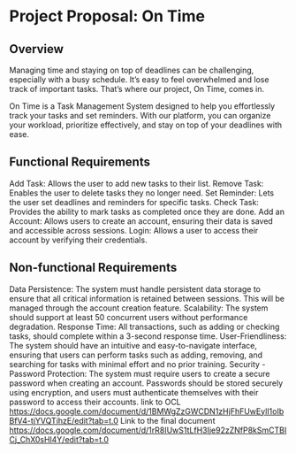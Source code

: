 # Project Proposal: On Time
## Overview
Managing time and staying on top of deadlines can be challenging, especially with a busy schedule. It’s easy to feel overwhelmed and lose track of important tasks. That’s where our project, On Time, comes in.

On Time is a Task Management System designed to help you effortlessly track your tasks and set reminders. With our platform, you can organize your workload, prioritize effectively, and stay on top of your deadlines with ease.

## Functional Requirements
Add Task: Allows the user to add new tasks to their list.
Remove Task: Enables the user to delete tasks they no longer need.
Set Reminder: Lets the user set deadlines and reminders for specific tasks.
Check Task: Provides the ability to mark tasks as completed once they are done.
Add an Account: Allows users to create an account, ensuring their data is saved and accessible across sessions.
Login: Allows a user to access their account by verifying their credentials.
## Non-functional Requirements
Data Persistence: The system must handle persistent data storage to ensure that all critical information is retained between sessions. This will be managed through the account creation feature.
Scalability: The system should support at least 50 concurrent users without performance degradation.
Response Time: All transactions, such as adding or checking tasks, should complete within a 3-second response time.
User-Friendliness: The system should have an intuitive and easy-to-navigate interface, ensuring that users can perform tasks such as adding, removing, and searching for tasks with minimal effort and no prior training.
Security - Password Protection: The system must require users to create a secure password when creating an account. Passwords should be stored securely using encryption, and users must authenticate themselves with their password to access their accounts.
link to OCL
https://docs.google.com/document/d/1BMWgZzGWCDN1zHjFhFUwEylI1oIbBfV4-tjYVQTihzE/edit?tab=t.0
Link to  the final document https://docs.google.com/document/d/1rR8IUwS1tLfH3Ije92zZNfP8kSmCTBICj_ChX0sHl4Y/edit?tab=t.0
